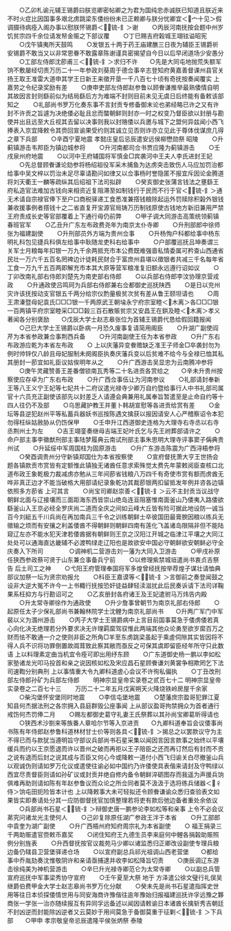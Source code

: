 <!-- { "loadSidebar": true } -->
　　○乙卯札谕元辅王锡爵曰朕览卿密帖卿之为君为国纯忠赤诚朕已知道且朕近来不时火症比因国事多艰北虏跳梁东倭纷纷未已正赖卿与朕分忧卿宜＜宀十见＞假调摄待病痊入阁办事以慰朕怀锡爵＜锍-釒＞谢
　　○丙辰河南抚按会题中州岁饥贫宗四千余位请发帑金赈之下部议覆
　　○丁巳赐吉府榖城王翊铉谥昭宪
　　○戊午镇夷所天鼓鸣
　　○发银五十两于药王庙建醮三日夜为辅臣王锡爵祈安锡爵不敢当又以非常恩眷不敢露章陈谢谨具密揭望自今日以后早闭道场少安愚分
　　○工部左侍郎沈莭甫三＜锍-釒＞求归不许　　○先是大同屯地抛荒失额军饷不敷屡经切责万历二十一年参政刘葵周于德佥事辛志登知府黄嘉善督课州县官关扬王取王准雷大道申其学王日新王来徵开垦一千八百七十顷有奇抚按奏闻覆实  上嘉劳之令纪录奖励有差
　　○庚申吏部左侍郎赵参鲁以顾餋谦推举最熟倭情自明其故因言封则繇前似为结局繇后方为难端不封则目前未见无虞日后终能有备敕该部知之
　　○礼部尚书罗万化奏东事不言封贡专修备御末论也弟经略已许之又有许封不许贡之旨遽为决绝倭必耻且忿而螫朝鲜则封亦一时之权变乃督臣欲以封册与勘使并出且远至大丘视其去留以决事则我以封赂倭以兵邀与城下之盟何异兹闻小西飞捧表入京宜降敕令其赍回宣谕果受约则其诚立见否则诈亦立见此于尊体伐谋庶几得之章下兵部
　　○辛酉宁夏地震  孝懿庄皇后忌辰遣安远侯柳懋勋祭  昭陵
　　○升蓟镇游击韦邦臣为镇边城参将
　　○升河南都司佥书贾应隆为蓟镇游击
　　○壬戌泉州府地震
　　○以河中王府辅国将军慎金□宾袭河中王夫人李氏进封王妃
　　○先总督顾餋谦论劾参将杨绍祖役军采木捕鱼为达虏突击致伤人马应加罚治都给事中吴文梓以罚治未足尽辜请勘问如律又以佥事杨时誉隐匿不报宜斥因论金腾道将刘天衢王一麟等疏纵其后绍祖下法司拟辟
　　○癸亥御史张蒲言钱法之壅繇王府私造官法难加古钱向来相资近复阻滞至如制钱行于民而不行于官＜锍-釒＞通无术请自宗禄官俸下至户口商税驿递工食悉准兼撘钱粮除起运外罚赎除积榖外银钱兼收援事例者撘钱十之二省直复开宝源官局铸万历制钱原使古钱地方新旧兼用严禁王府责成长史等官部覆着上下通行毋仍前弊
　　○甲子调大同游击高策统领蓟镇春班官军
　　○乙丑升广东左布政费尧年为南京太仆寺卿
　　○升刑部郎中徐师张为福建副使
　　○升刑部员外方端为贵州佥事
　　○升杨恂户科都给事中杨东明礼科包见捷兵科俱左给事中耿随龙吏科右给事中
　　○户部覆巡抚吕坤奏谓三关军士月粮每年扣银一万九千余两抵充市本公费既难强啬私情委属可矜查山西通省民壮一万六千五百名罔禆边计徒耗民财合于富庶州县堪以徵银者共减三千名每年省工食一万九千五百两即解充市本其大原等营军粮准复旧额永远遵行诏如议
　　○丁卯改南礼部右侍郎刘楚先为南吏部右侍郎
　　○以兵部右侍郎李汶协理京营戎政
　　○升通政使吕鸣珂为兵部右侍郎兼右佥都御史巡抚陕西
　　○是日以兖州灾许该抚按动支官银五千两分给宗仪酌量极贫次贫有差从鲁王颐坦请也
　　○周王肃溱暨母妃袁氏□□□银一千两原武王朝埨永宁府宗室睦＜木离＞各□□□银一百两镇平府宗室睦采□□□榖三百石散赈贫宗又安昌王在鉷及睦＜木离＞孝义著闻各分别褒励　　○戊辰大学士赵志皋张位为首辅王锡爵代恳给假回籍报闻
　　○己巳大学士王锡爵以卧病一月恐久废事复请简用阁臣
　　○升湖广副使阎芹为本省参政兼佥事荆西兵备
　　○升河南副使王任为本省参政
　　○升广东右布政游应乾为本省左布政
　　○  上以庆藩异变餋赡缺乏准王子师金□卒袭封勿为例时帅锌仅八龄且母妃服制未阕阁臣执奏庆藩兵变以后贫难不给今与全禄已恤其私其册封一莭宜如礼臣议姑俟明年从之
　　○升广西游击吴显忠为云南腾冲参将
　　○庚午灵藏赞善王差番僧锁南瓦秀等二十名进贡各赏给之　　○辛未升贵州按察使应存卓为广东右布政
　　○升广西佥事伍让为河南参议
　　○礼部请封奉新王等八王义宁王妃等七妃共十二府议遣光禄寺少卿万自约暨给事行人中书礼部司属官十六员充正副使该部先以封差乏人请遵会典兼用礼属奉旨暂遣至是止命自约等十四人往仍不及部
　　○乌思藏护教王并董卜韩胡宣慰等各进贡给赏有差
　　○金坛等县逆犯赵州平等私蓄兵器妖书巡按陈遇文擒获以报因请安人心严稽察诏令本犯勿得枉纵姑赦胁从仍饬保甲
　　○壬申升江西道御史连格为大理寺右寺丞以右寺丞荆州土为左
　　○吉王翊銮奏继母吉端王妃叶氏乞与先王祔葬部请许之
　　○命户部主事李徽猷刑部主事陆梦履典云南试刑部主事朱思明大理寺评事窦子偁典贵州试
　　○升延绥中军周国柱为固原游击
　　○升广东游击陈震为广西浔梧参将
　　○癸酉调贵州分守新镇郑国仕为本省按察使
　　○宣府督抚萧大亨王世扬会题各镇款贡市赏皆有定额惟此镇独无诸酋任意求索殊觉太费先年蒙敕阅臣查核口北道布政王象乾极力裁减虏亦勉从三年间莭省钱粮八万四千有奇使市赏有额而虏酋无哗非真正边才不能当破格大用部请纪录象乾功其裁莭银两扣留抵发年例并咨各边镇依照多方莭省  上可其言
　　○尚宝司卿赵崇善＜锍-釒＞云不主封贡当议战守朝鲜北面与辽接壤而三面距海东西皆崇山绝岛连亘阻塞惟南面釜山乃倭夷入路倭欲繇釜山入王京必经全罗庆尚二道而全庆之间如云峰大丘皆有险可据此地设防一诚当百今刘綎五千川兵尚在再加南兵三千令之训练朝鲜士卒彼国田最膏腴因粮以练兵无徵输之烦而有安攘之利盖倭酋不得朝鲜则朝鲜四南有莲化飞盖诸岛限隔非但不能陆窥辽左亦不能水犯天津若倭酋据有朝鲜则王京之汉阳江开城之临津江平壤之大同江处处可以通海直达畿辅不必渡鸭绿走辽阳也是故欲安中国必守朝鲜欲安朝鲜必守全庆奏入下所司
　　　　○调神机二营游击刘一藩为大同入卫游击
　　○甲戌补原任狭西参政蔡可贤于山东兼佥事备兵宁前
　　○以修理紫禁城垣遣尚书衷贞吉祭告  后土司工之神
　　○弋阳王府管理奉国将军多煌曾经抚按举荐煌子谋壮请恤典部议加祭一坛为贤宗劝报允
　　○科臣王嘉谟等＜锍-釒＞言御前之奏登闻鼓之设非大逆大冤不许今一上书輙行抚按恐奸徒益肆轻渎滋扰此后民奏诉请下法司详鞠果系枉抑方与行勘诏可之
　　○乙亥册封各府诸王及王妃遣驸马万炜告内殿
　　○升太常寺卿徐作为通政使
　　○升少詹事曾朝节为南京礼部右侍郎
　　○起原任太子少保礼部尚书兼翰林院学士沈鲤为南京礼部尚书　　○升两广军门中军裴以义为涠州游击
　　○丙子大学士王锡爵病中上言目前国事莫急于倭虏倭若真心向化决无绝理若分外要求决无许理羁縻驾驭惟此两端其他众论勇至欲岁縻百万之财而怯不敢通一介之使则非臣之所角□羊至东虏跳梁虽起于乘虗伺隙其实皆因将不得人兵不识将功罪倒置故阘茸致此察其敝而亟反之可保其虞即留臣经年所守只此数语  上以料理素定曲当机宜令痊可即出用纾东顾
　　○广东道御史杨一鹏以李如松家塾诸龙光叩马投首和亲之说因核如松及宋应昌石星顾餋谦刘黄裳争相欺罔乞下法司速鞫分别典刑  上以事情重大令九卿科道虗心会议不许徇私偏执
　　○丁丑改刑部左侍郎孙矿为兵部左侍郎
　　明神宗显皇帝实录卷之贰百七十二
明神宗显皇帝实录卷之二百七十三
　　万历二十二年五月戊寅朔天火降烧铁岭房屋千余家
　　○柴沟堡怀安堡同时地震
　　○李信屯堡地震
　　○楚藩庶宗盈哥犯罪江夏知县何杰据法刑之各宗拥入县庭群毁公座事闻  上从部议盈哥拘禁拥众为首者通行戒饬何杰罚俸二月
　　○赐左都御史葛守礼妻王氏祭葬以其孙尚宝卿葛昕得请也
　　○狭西术沙劄来等族番人章哈尔节等入京进贡　　○九卿科道奉旨会议倭事尚书陈有年侍郎赵参鲁科道林材甘士价等则各具＜锍-釒＞揭总之以罢款议守为主不得已而与款犹当遵明旨守部议兵部尚书石星采集以闻因言因言款事之始终以平壤缓兵而约以王京愿退而许以晋州之破而再拒以王子陪臣之还而再订然后有封而不贡之说有退而后封之说其成与否臣又何心今或降敕一道付小西飞归谕关白尽撤釜山兵以观诚伪则请如罗万化议或遣使往谕必如中国约乃许倭使具表偕来请封及守鸭绿以西宜尽责督臣则请如孙矿议或封贡并绝自修内备令朝鲜淬砺图存而我遥为声援兵饷俱难再助则请如陈有年赵参鲁议而众论之所佥同者莫不汲汲于选将练兵储器＜彳侍＞饷屯田扼险皆本计也  上以降敕事大未可轻拟还令顾餋谦谕众悉归查验表文如果皆实即奏请处分其一应防御督抚官加慎整理若将吏有款后弛边备者重处余依议
　　○兵部尚书石星＜锍-釒＞辩御史唐一鹏参论李如松等和亲事  上令不必会议苐究问诸龙光主使何人
　　○己卯复除原任湖广参政王泮于本省
　　○升工部郎中袁奎为湖广副使
　　○升广西梧州府知府周宗礼为本省副使
　　○  福王捐录三千两助赈遣官赍敕币嘉奖
　　○闭住知府王九德生员李来庭何中鲤各捐榖助赈照例分别旌表
　　○升西督抚按官议裁苑马少卿以诸监悉归正卿改设副使专理兵粮边备仍辖县卫营堡驿递仓场
　　○以宣府副总兵祁光祖调山西老营堡　　○都给事中乔胤劾奏沈惟敬阴许和亲请亟捕逮并收李如松降旨切责
　　○庚辰调辽东游击徐纯美为神机营游击
　　○辛巳升光禄寺卿范仑为太常寺卿
　　○以副总兵管宣府巡抚中军事梁秀协守宣府
　　○壬午夏至大祭  地于  方泽遣公徐文璧行礼俣吴继爵伯费甲金大学士赵志皋尚书罗万化分献
　　○癸未先是尚书石星遣指挥史世用等往日本侦探倭情世用与同安海商许豫偕往逾年豫始归报福建巡抚许孚远豫之夥商张一学张一治亦随续报互有异同孚远备述以闻因请敕谕日本诸酋长擒斩秀吉朝廷不封凶逆而封能除凶逆者又云莫妙于用间莫急于备御莫重于征剿＜锍-釒＞下兵部　　○甲申  孝宗敬皇帝忌辰遣隆平侯张炳祭  泰陵
